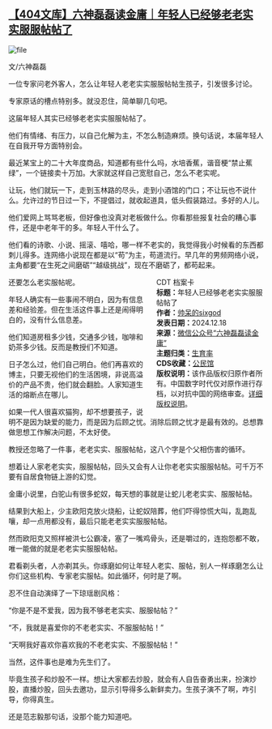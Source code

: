 <!--1734521401000-->
[【404文库】六神磊磊读金庸｜年轻人已经够老老实实服服帖帖了](https://chinadigitaltimes.net/chinese/714156.html)
------

<p><img decoding="async" src="https://chinadigitaltimes.net/chinese/files/2024/12/image-1734520562738.png" alt="file"></p><p>文/六神磊磊</p><p>一位专家问老外客人，怎么让年轻人老老实实服服帖帖生孩子，引发很多讨论。</p><p>专家原话的槽点特别多。就没忍住，简单聊几句吧。</p><p>这届年轻人其实已经够老老实实服服帖帖了。</p><p>他们有情绪、有压力，以自己化解为主，不怎么制造麻烦。换句话说，本届年轻人在自我开导方面特别会。</p><p>最近某宝上的二十大年度商品，知道都有些什么吗，水培香蕉，谐音梗“禁止蕉绿”，一个链接卖十万加。大家就这样自己宽慰自己，怎么不老实呢。</p><p>让玩，他们就玩一下，走到玉林路的尽头，走到小酒馆的门口；不让玩也不说什么。允许过的节日过一下，不提倡过，就收起道具，低头假装路过。多好的人儿。</p><p>他们爱网上骂骂老板，但好像也没真对老板做什么。你看那些报复社会的糟心事件，还是中老年干的多。年轻人干什么了。</p><p>他们看的诗歌、小说、摇滚、嘻哈，哪一样不老实的，我觉得我小时候看的东西都刺儿得多。连网络小说现在都是以“苟”为主，苟道流行。早几年的男频网络小说，主角都要“在生死之间磨砺”“越级挑战”，现在不磨砺了，都苟起来。</p><div style="width:42%;float:right;padding-left:20px;"><div class="su-spoiler su-spoiler-style-fancy su-spoiler-icon-chevron-circle" data-scroll-offset="0" data-anchor-in-url="no"><div class="su-spoiler-title" tabindex="0" role="button"><span class="su-spoiler-icon"></span>CDT 档案卡</div><div class="su-spoiler-content su-u-clearfix su-u-trim"><strong>标题：</strong>年轻人已经够老老实实服服帖帖了<br><strong>作者：</strong><a href="https://chinadigitaltimes.net/space/六神磊磊读金庸" target="_blank">帅呆的sixgod</a><br><strong>发表日期：</strong>2024.12.18<br><strong>来源：</strong><a href="https://mp.weixin.qq.com/s/LnRBH9vs5gbS1noeIYZOuw" target="_blank">微信公众号“六神磊磊读金庸”</a><br><strong>主题归类：</strong><a href="https://chinadigitaltimes.net/space/生育率" target="_blank">生育率</a><br><strong>CDS收藏：</strong><a href="https://chinadigitaltimes.net/space/%E5%85%AC%E6%B0%91%E9%A6%86" target="_blank" rel="noopener">公民馆</a><br><strong>版权说明：</strong>该作品版权归原作者所有。中国数字时代仅对原作进行存档，以对抗中国的网络审查。<a href="https://chinadigitaltimes.net/chinese/copyright">详细版权说明</a>。</div></div></div><p>还要怎么老实服帖呢。</p><p>年轻人确实有一些事闹不明白，因为有信息差和经验差。但在生活这件事上还是闹得明白的，没有什么信息差。</p><p>他们知道房租多少钱，交通多少钱，咖啡和奶茶多少钱。反而是教授们不知道。</p><p>日子怎么过，他们自己明白。他们再喜欢的博主，只要无视他们的生活困境，非说高溢价的产品不贵，他们就会翻脸。人家知道生活的熔断点在哪儿。</p><p>如果一代人很喜欢猫狗，却不想要孩子，说明不是因为缺爱的能力，而是因为后顾之忧。消除后顾之忧才是最有效的。总想靠做思想工作解决问题，不太好使。</p><p>教授还忽略了一件事，老老实实、服服帖帖，这八个字是个父相伤害的循环。</p><p>想着让人家老老实实，服服帖帖，回头又会有人让你老老实实服服帖帖。可千万不要有自居食物链上游的幻觉。</p><p>金庸小说里，白驼山有很多蛇奴，每天想的事就是让蛇儿老老实实、服服帖帖。</p><p>结果到大船上，少主欧阳克放火烧船，让蛇奴陪葬，他们吓得惊慌大叫，乱跑乱嚷，却一点用都没有，最后只能老老实实服服帖帖。</p><p>然而欧阳克又照样被洪七公霸凌，塞了一嘴鸡骨头，还是嚼过的，连抱怨都不敢，唯一能做的就是老老实实服服帖帖。</p><p>君看剃头者，人亦剃其头。你琢磨如何让年轻人老实、服帖，别人一样琢磨怎么让你们这些机构、专家老实服帖。如此循环，何时是了啊。</p><p>忍不住自动演绎了一下琼瑶剧风格：</p><p>“你是不是不爱我，因为我不够老老实实、服服帖帖？”</p><p>“不，我就是喜爱你的不老老实实、不服服帖帖！”</p><p>“天啊我好喜欢你喜欢我的不老老实实、不服服帖帖！”</p><p>当然，这件事也是难为先生们了。</p><p>毕竟生孩子和炒股不一样。想让大家都去炒股，就会有人自告奋勇出来，扮演炒股，直播炒股，回头去邀功，显示引导得多么新鲜卖力。生孩子演不了啊，咋引导，你得真生。</p><p>还是范志毅那句话，没那个能力知道吧。</p><div class="addtoany_share_save_container addtoany_content addtoany_content_bottom"><div class="a2a_kit a2a_kit_size_32 addtoany_list" data-a2a-url="https://chinadigitaltimes.net/chinese/714156.html" data-a2a-title="【404文库】六神磊磊读金庸｜年轻人已经够老老实实服服帖帖了"><a class="a2a_button_facebook" href="https://www.addtoany.com/add_to/facebook?linkurl=https%3A%2F%2Fchinadigitaltimes.net%2Fchinese%2F714156.html&amp;linkname=%E3%80%90404%E6%96%87%E5%BA%93%E3%80%91%E5%85%AD%E7%A5%9E%E7%A3%8A%E7%A3%8A%E8%AF%BB%E9%87%91%E5%BA%B8%EF%BD%9C%E5%B9%B4%E8%BD%BB%E4%BA%BA%E5%B7%B2%E7%BB%8F%E5%A4%9F%E8%80%81%E8%80%81%E5%AE%9E%E5%AE%9E%E6%9C%8D%E6%9C%8D%E5%B8%96%E5%B8%96%E4%BA%86" title="Facebook" rel="nofollow noopener" target="_blank"></a><a class="a2a_button_twitter" href="https://www.addtoany.com/add_to/twitter?linkurl=https%3A%2F%2Fchinadigitaltimes.net%2Fchinese%2F714156.html&amp;linkname=%E3%80%90404%E6%96%87%E5%BA%93%E3%80%91%E5%85%AD%E7%A5%9E%E7%A3%8A%E7%A3%8A%E8%AF%BB%E9%87%91%E5%BA%B8%EF%BD%9C%E5%B9%B4%E8%BD%BB%E4%BA%BA%E5%B7%B2%E7%BB%8F%E5%A4%9F%E8%80%81%E8%80%81%E5%AE%9E%E5%AE%9E%E6%9C%8D%E6%9C%8D%E5%B8%96%E5%B8%96%E4%BA%86" title="Twitter" rel="nofollow noopener" target="_blank"></a><a class="a2a_button_telegram" href="https://www.addtoany.com/add_to/telegram?linkurl=https%3A%2F%2Fchinadigitaltimes.net%2Fchinese%2F714156.html&amp;linkname=%E3%80%90404%E6%96%87%E5%BA%93%E3%80%91%E5%85%AD%E7%A5%9E%E7%A3%8A%E7%A3%8A%E8%AF%BB%E9%87%91%E5%BA%B8%EF%BD%9C%E5%B9%B4%E8%BD%BB%E4%BA%BA%E5%B7%B2%E7%BB%8F%E5%A4%9F%E8%80%81%E8%80%81%E5%AE%9E%E5%AE%9E%E6%9C%8D%E6%9C%8D%E5%B8%96%E5%B8%96%E4%BA%86" title="Telegram" rel="nofollow noopener" target="_blank"></a><a class="a2a_button_reddit" href="https://www.addtoany.com/add_to/reddit?linkurl=https%3A%2F%2Fchinadigitaltimes.net%2Fchinese%2F714156.html&amp;linkname=%E3%80%90404%E6%96%87%E5%BA%93%E3%80%91%E5%85%AD%E7%A5%9E%E7%A3%8A%E7%A3%8A%E8%AF%BB%E9%87%91%E5%BA%B8%EF%BD%9C%E5%B9%B4%E8%BD%BB%E4%BA%BA%E5%B7%B2%E7%BB%8F%E5%A4%9F%E8%80%81%E8%80%81%E5%AE%9E%E5%AE%9E%E6%9C%8D%E6%9C%8D%E5%B8%96%E5%B8%96%E4%BA%86" title="Reddit" rel="nofollow noopener" target="_blank"></a><a class="a2a_button_whatsapp" href="https://www.addtoany.com/add_to/whatsapp?linkurl=https%3A%2F%2Fchinadigitaltimes.net%2Fchinese%2F714156.html&amp;linkname=%E3%80%90404%E6%96%87%E5%BA%93%E3%80%91%E5%85%AD%E7%A5%9E%E7%A3%8A%E7%A3%8A%E8%AF%BB%E9%87%91%E5%BA%B8%EF%BD%9C%E5%B9%B4%E8%BD%BB%E4%BA%BA%E5%B7%B2%E7%BB%8F%E5%A4%9F%E8%80%81%E8%80%81%E5%AE%9E%E5%AE%9E%E6%9C%8D%E6%9C%8D%E5%B8%96%E5%B8%96%E4%BA%86" title="WhatsApp" rel="nofollow noopener" target="_blank"></a><a class="a2a_button_email" href="https://www.addtoany.com/add_to/email?linkurl=https%3A%2F%2Fchinadigitaltimes.net%2Fchinese%2F714156.html&amp;linkname=%E3%80%90404%E6%96%87%E5%BA%93%E3%80%91%E5%85%AD%E7%A5%9E%E7%A3%8A%E7%A3%8A%E8%AF%BB%E9%87%91%E5%BA%B8%EF%BD%9C%E5%B9%B4%E8%BD%BB%E4%BA%BA%E5%B7%B2%E7%BB%8F%E5%A4%9F%E8%80%81%E8%80%81%E5%AE%9E%E5%AE%9E%E6%9C%8D%E6%9C%8D%E5%B8%96%E5%B8%96%E4%BA%86" title="Email" rel="nofollow noopener" target="_blank"></a><a class="a2a_button_copy_link" href="https://www.addtoany.com/add_to/copy_link?linkurl=https%3A%2F%2Fchinadigitaltimes.net%2Fchinese%2F714156.html&amp;linkname=%E3%80%90404%E6%96%87%E5%BA%93%E3%80%91%E5%85%AD%E7%A5%9E%E7%A3%8A%E7%A3%8A%E8%AF%BB%E9%87%91%E5%BA%B8%EF%BD%9C%E5%B9%B4%E8%BD%BB%E4%BA%BA%E5%B7%B2%E7%BB%8F%E5%A4%9F%E8%80%81%E8%80%81%E5%AE%9E%E5%AE%9E%E6%9C%8D%E6%9C%8D%E5%B8%96%E5%B8%96%E4%BA%86" title="Copy Link" rel="nofollow noopener" target="_blank"></a><a class="a2a_dd addtoany_share_save addtoany_share" href="https://www.addtoany.com/share"></a></div></div>
